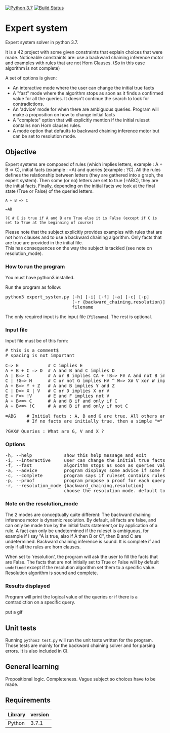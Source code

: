 [![Python 3.7](https://img.shields.io/badge/python-3.7-blue.svg)](https://www.python.org/downloads/release/python-360/)
[![Build Status](https://travis-ci.com/blopax/expert_system.svg?branch=master)](https://travis-ci.com/blopax/expert_system)

# Expert system

Expert system solver in python 3.7.  

It is a 42 project with some given constraints that explain choices that were made. Noticeable constraints are: use a 
backward chaining inference motor and examples with rules that are not Horn Clauses. (So in this case algorithm is not complete)

A set of options is given:
- An interactive mode where the user can change the initial true facts
- A "fast" mode where the algorithm stops as soon as it finds a confirmed value for all the queries. 
It doesn't continue the search to look for contradictions.
- An 'advice' mode for when there are ambiguous queries. Program will make a proposition on how to change initial facts
- A "complete" option that will explicitly mention if the initial ruleset contains non Horn clauses rules.
- A mode option that defaults to backward chaining inference motor but can be set to resolution mode.


## Objective
Expert systems are composed of rules (which implies letters, example : A + B => C), initial facts (example : =A) 
and queries (example : ?C). All the rules defines the relationship between letters (they are gathered into a graph, 
the expert system). Then some (or no) letters are set to true (=ABC), they are the initial facts. Finally, depending 
on the initial facts we look at the final state (True or False) of the queried letters.

```
A + B => C

=AB

?C # C is true if A and B are True else it is False (except if C is set to True at the beginning of course)
```

Please note that the subject explicitly provides examples with rules that are not 
horn clauses and to use a backward chaining algorithm. 
Only facts that are true are provided in the initial file.    
This has consequences on the way the subject is tackled (see note on resolution_mode).


### How to run the program
You must have python3 installed.  

Run the program as follow:

<pre>
python3 expert_system.py [-h] [-i] [-f] [-a] [-c] [-p]
                         [-r {backward_chaining,resolution}]
                         filename
</pre>

The only required input is the input file (`filename`). The rest is optional.


### Input file
Input file must be of this form:

<pre>
# this is a comment$
# spacing is not important

C=> E           # C implies E
A + B + C => D  # A and B and C implies D
A | B=> C       # A or B implies CA + !B=> F# A and not B implies F
C | !G=> H      # C or not G implies HV ^ W=> X# V xor W implies X
A + B=> Y + Z   # A and B implies Y and Z
C | D=> X | V   # C or D implies X or V
E + F=> !V      # E and F implies not V
A + B<=> C      # A and B if and only if C
A + B<=> !C     # A and B if and only if not C

=ABG    # Initial facts : A, B and G are true. All others are false.
        # If no facts are initially true, then a simple "=" followed# by a newline is used

?GVX# Queries : What are G, V and X ?
</pre>



### Options
<pre>
-h, --help            show this help message and exit
-i, --interactive     user can change the initial true facts on the fly
-f, --fast            algorithm stops as soon as queries values are confirmed. (only for backward chaining resolution_mode) 
-a, --advice          program displays some advice if some facts are ambiguous.   
-c, --complete        program says if ruleset contains rules that are not Horn clauses
-p, --proof           program propose a proof for each query. (only for backward chaining. Raises a warning if not complete) 
-r, --resolution_mode {backward_chaining,resolution}
                      choose the resolution mode. default to backward_chaining
</pre>  

### Note on the resolution_mode
The 2 modes are conceptually quite different:
The backward chaining inference motor is dynamic resolution. 
By default, all facts are false, and can only be made true by the initial facts statement,or by application of a rule. 
A fact can only be undetermined if the ruleset is ambiguous, for example if I say "A is true, also if A then B or C", 
then B and C are undetermined.
Backward chaining inference is sound. It is complete if and only if all the rules are horn clauses.

When set to 'resolution', the program will ask the user to fill the facts that are False.
The facts that are not initially set to True or False will by default `undefined` except if the resolution 
algorithm set them to a specific value.
Resolution algorithm is sound and complete.


### Results displayed
Program will print the logical value of the queries or if there is a contradiction on a specific query.

put a gif


## Unit tests
Running ```python3 test.py``` will run the unit tests written for the program. 
Those tests are mainly for the backward chaining solver and for parsing errors. 
It is also included in CI.


## General learning
Propositional logic. Completeness. Vague subject so choices have to be made.


## Requirements

| Library | version |
| --- | --- |
| Python | 3.7.1 |


